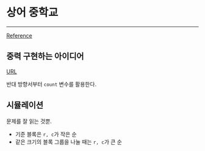 # 상어 중학교
---

[Reference](https://www.acmicpc.net/problem/21609)

## 중력 구현하는 아이디어

[URL](https://youtu.be/gQ-kRX4I0rE)

반대 방향서부터 `count` 변수를 활용한다.

## 시뮬레이션
문제를 잘 읽는 것뿐.
- 기준 블록은 `r, c`가 작은 순
- 같은 크기의 블록 그룹을 나눌 때는 `r, c`가 큰 순